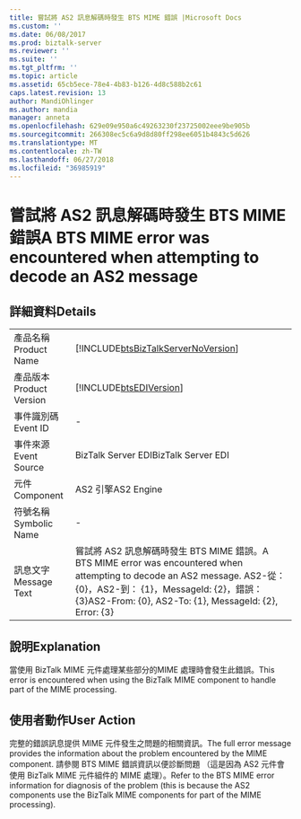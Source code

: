 ```yaml
---
title: 嘗試將 AS2 訊息解碼時發生 BTS MIME 錯誤 |Microsoft Docs
ms.custom: ''
ms.date: 06/08/2017
ms.prod: biztalk-server
ms.reviewer: ''
ms.suite: ''
ms.tgt_pltfrm: ''
ms.topic: article
ms.assetid: 65cb5ece-78e4-4b83-b126-4d8c588b2c61
caps.latest.revision: 13
author: MandiOhlinger
ms.author: mandia
manager: anneta
ms.openlocfilehash: 629e09e950a6c49263230f23725002eee9be905b
ms.sourcegitcommit: 266308ec5c6a9d8d80ff298ee6051b4843c5d626
ms.translationtype: MT
ms.contentlocale: zh-TW
ms.lasthandoff: 06/27/2018
ms.locfileid: "36985919"
---
```

# <a name="a-bts-mime-error-was-encountered-when-attempting-to-decode-an-as2-message"></a><span data-ttu-id="2f1f9-102">嘗試將 AS2 訊息解碼時發生 BTS MIME 錯誤</span><span class="sxs-lookup"><span data-stu-id="2f1f9-102">A BTS MIME error was encountered when attempting to decode an AS2 message</span></span>
## <a name="details"></a><span data-ttu-id="2f1f9-103">詳細資料</span><span class="sxs-lookup"><span data-stu-id="2f1f9-103">Details</span></span>  
  
|                 |                                                                                                                                    |
|-----------------|------------------------------------------------------------------------------------------------------------------------------------|
|  <span data-ttu-id="2f1f9-104">產品名稱</span><span class="sxs-lookup"><span data-stu-id="2f1f9-104">Product Name</span></span>   |                         [!INCLUDE[btsBizTalkServerNoVersion](../includes/btsbiztalkservernoversion-md.md)]                         |
| <span data-ttu-id="2f1f9-105">產品版本</span><span class="sxs-lookup"><span data-stu-id="2f1f9-105">Product Version</span></span> |                                     [!INCLUDE[btsEDIVersion](../includes/btsediversion-md.md)]                                     |
|    <span data-ttu-id="2f1f9-106">事件識別碼</span><span class="sxs-lookup"><span data-stu-id="2f1f9-106">Event ID</span></span>     |                                                                 -                                                                  |
|  <span data-ttu-id="2f1f9-107">事件來源</span><span class="sxs-lookup"><span data-stu-id="2f1f9-107">Event Source</span></span>   |                                                         <span data-ttu-id="2f1f9-108">BizTalk Server EDI</span><span class="sxs-lookup"><span data-stu-id="2f1f9-108">BizTalk Server EDI</span></span>                                                         |
|    <span data-ttu-id="2f1f9-109">元件</span><span class="sxs-lookup"><span data-stu-id="2f1f9-109">Component</span></span>    |                                                             <span data-ttu-id="2f1f9-110">AS2 引擎</span><span class="sxs-lookup"><span data-stu-id="2f1f9-110">AS2 Engine</span></span>                                                             |
|  <span data-ttu-id="2f1f9-111">符號名稱</span><span class="sxs-lookup"><span data-stu-id="2f1f9-111">Symbolic Name</span></span>  |                                                                 -                                                                  |
|  <span data-ttu-id="2f1f9-112">訊息文字</span><span class="sxs-lookup"><span data-stu-id="2f1f9-112">Message Text</span></span>   | <span data-ttu-id="2f1f9-113">嘗試將 AS2 訊息解碼時發生 BTS MIME 錯誤。</span><span class="sxs-lookup"><span data-stu-id="2f1f9-113">A BTS MIME error was encountered when attempting to decode an AS2 message.</span></span>  <span data-ttu-id="2f1f9-114">AS2-從： {0}，AS2-到： {1}，MessageId: {2}，錯誤： {3}</span><span class="sxs-lookup"><span data-stu-id="2f1f9-114">AS2-From: {0}, AS2-To: {1}, MessageId: {2}, Error: {3}</span></span> |
  
## <a name="explanation"></a><span data-ttu-id="2f1f9-115">說明</span><span class="sxs-lookup"><span data-stu-id="2f1f9-115">Explanation</span></span>  
 <span data-ttu-id="2f1f9-116">當使用 BizTalk MIME 元件處理某些部分的MIME 處理時會發生此錯誤。</span><span class="sxs-lookup"><span data-stu-id="2f1f9-116">This error is encountered when using the BizTalk MIME component to handle part of the MIME processing.</span></span>  
  
## <a name="user-action"></a><span data-ttu-id="2f1f9-117">使用者動作</span><span class="sxs-lookup"><span data-stu-id="2f1f9-117">User Action</span></span>  
 <span data-ttu-id="2f1f9-118">完整的錯誤訊息提供 MIME 元件發生之問題的相關資訊。</span><span class="sxs-lookup"><span data-stu-id="2f1f9-118">The full error message provides the information about the problem encountered by the MIME component.</span></span> <span data-ttu-id="2f1f9-119">請參閱 BTS MIME 錯誤資訊以便診斷問題 （這是因為 AS2 元件會使用 BizTalk MIME 元件組件的 MIME 處理）。</span><span class="sxs-lookup"><span data-stu-id="2f1f9-119">Refer to the BTS MIME error information for diagnosis of the problem (this is because the AS2 components use the BizTalk MIME components for part of the MIME processing).</span></span>
